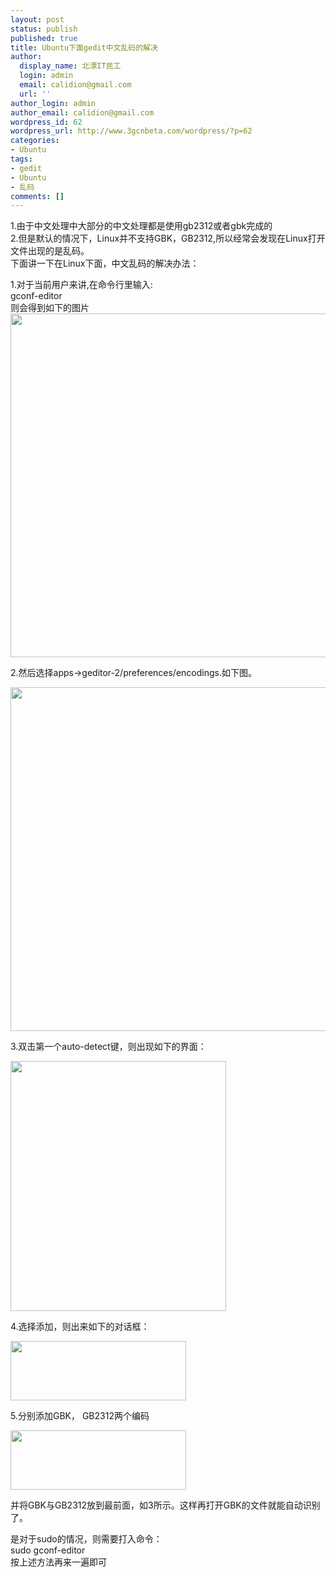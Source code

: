 ```yaml
---
layout: post
status: publish
published: true
title: Ubuntu下面gedit中文乱码的解决
author:
  display_name: 北漂IT民工
  login: admin
  email: calidion@gmail.com
  url: ''
author_login: admin
author_email: calidion@gmail.com
wordpress_id: 62
wordpress_url: http://www.3gcnbeta.com/wordpress/?p=62
categories:
- Ubuntu
tags:
- gedit
- Ubuntu
- 乱码
comments: []
---
```

<p>1.由于中文处理中大部分的中文处理都是使用gb2312或者gbk完成的<br />
2.但是默认的情况下，Linux并不支持GBK，GB2312,所以经常会发现在Linux打开文件出现的是乱码。<br />
下面讲一下在Linux下面，中文乱码的解决办法：</p>
<p>1.对于当前用户来讲,在命令行里输入:<br />
gconf-editor<br />
则会得到如下的图片<br />
<a href="http://www.3gcnbeta.com/wordpress/wp-content/uploads/2010/01/721420365310889234.jpg"></a><a href="http://www.3gcnbeta.com/wordpress/wp-content/uploads/2010/01/1931481290190170444.jpg"><img class="aligncenter size-full wp-image-81" title="1931481290190170444" src="http://www.3gcnbeta.com/wordpress/wp-content/uploads/2010/01/1931481290190170444.jpg" alt="" width="700" height="550" /></a></p>
<p>2.然后选择apps->geditor-2/preferences/encodings.如下图。</p>
<p><a href="http://www.3gcnbeta.com/wordpress/wp-content/uploads/2010/01/823314306880051668.jpg"></a><img title="721420365310889234" src="http://www.3gcnbeta.com/wordpress/wp-content/uploads/2010/01/721420365310889234.jpg" alt="" width="700" height="550" /></p>
<p>3.双击第一个auto-detect键，则出现如下的界面：</p>
<p><a href="http://www.3gcnbeta.com/wordpress/wp-content/uploads/2010/01/1948369788792509648.jpg"></a><a href="http://www.3gcnbeta.com/wordpress/wp-content/uploads/2010/01/3212192434222392812.jpg"><img class="aligncenter size-full wp-image-80" title="3212192434222392812" src="http://www.3gcnbeta.com/wordpress/wp-content/uploads/2010/01/3212192434222392812.jpg" alt="" width="345" height="400" /></a></p>
<p>4.选择添加，则出来如下的对话框：</p>
<p><img title="823314306880051668" src="http://www.3gcnbeta.com/wordpress/wp-content/uploads/2010/01/823314306880051668.jpg" alt="" width="281" height="95" /></p>
<p>5.分别添加GBK， GB2312两个编码</p>
<p><img title="1948369788792509648" src="http://www.3gcnbeta.com/wordpress/wp-content/uploads/2010/01/1948369788792509648.jpg" alt="" width="281" height="95" /></p>
<p>并将GBK与GB2312放到最前面，如3所示。这样再打开GBK的文件就能自动识别了。</p>
<p>是对于sudo的情况，则需要打入命令：<br />
sudo gconf-editor<br />
按上述方法再来一遍即可</p>
<div><span style="color: #0000ee; -webkit-text-decorations-in-effect: underline;"><br />
</span></div></p>
<div><span style="color: #0000ee; -webkit-text-decorations-in-effect: underline;"><br />
</span></div></p>
<div><span style="color: #0000ee; -webkit-text-decorations-in-effect: underline;"><br />
</span></div></p>
